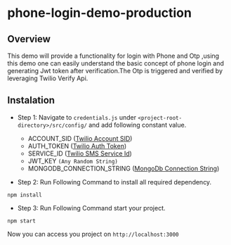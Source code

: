 # phone-login-demo-production

## Overview
This demo will provide a functionality for login with Phone and Otp ,using this demo one can easily understand the basic concept of phone login and generating Jwt token after verification.The Otp is triggered and verified by leveraging Twilio Verify Api.

## Instalation

- Step 1: Navigate to `credentials.js` under 
`<project-root-directory>/src/config/` and add following constant value.
  
  - ACCOUNT_SID   ([Twilio Account SID](https://www.twilio.com/docs/iam/keys/api-key))
  - AUTH_TOKEN   ([Twilio Auth Token](https://support.twilio.com/hc/en-us/articles/223136027-Auth-Tokens-and-How-to-Change-Them))
  - SERVICE_ID   ([Twilio SMS Service Id](https://www.twilio.com/docs/verify/api))
  - JWT_KEY     `(Any Random String)`
  - MONGODB_CONNECTION_STRING  ([MongoDb Connection String](https://docs.mongodb.com/manual/reference/connection-string/))


- Step 2: Run Following Command to install all required dependency.<br>
```
npm install
``` 
- Step 3: Run Following Command start your project.<br>
```
npm start
``` 

Now you can access you project on `http://localhost:3000`